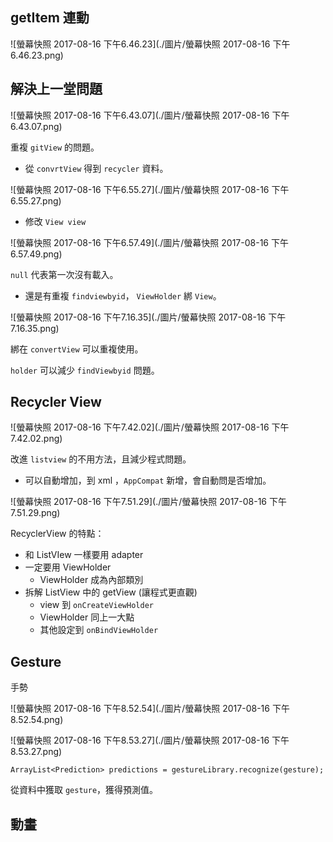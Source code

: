## getItem 連動

![螢幕快照 2017-08-16 下午6.46.23](./圖片/螢幕快照 2017-08-16 下午6.46.23.png)



## 解決上一堂問題

![螢幕快照 2017-08-16 下午6.43.07](./圖片/螢幕快照 2017-08-16 下午6.43.07.png)



重複 `gitView` 的問題。



*  從 `convrtView` 得到 `recycler` 資料。

![螢幕快照 2017-08-16 下午6.55.27](./圖片/螢幕快照 2017-08-16 下午6.55.27.png)



* 修改 `View view`

![螢幕快照 2017-08-16 下午6.57.49](./圖片/螢幕快照 2017-08-16 下午6.57.49.png)

`null` 代表第一次沒有載入。

* 還是有重複 `findviewbyid`， `ViewHolder` 綁 `View`。

![螢幕快照 2017-08-16 下午7.16.35](./圖片/螢幕快照 2017-08-16 下午7.16.35.png)

綁在 `convertView` 可以重複使用。

`holder` 可以減少 `findViewbyid` 問題。



## Recycler View

![螢幕快照 2017-08-16 下午7.42.02](./圖片/螢幕快照 2017-08-16 下午7.42.02.png)

改進 `listview` 的不用方法，且減少程式問題。

* 可以自動增加，到 xml ，`AppCompat` 新增，會自動問是否增加。

![螢幕快照 2017-08-16 下午7.51.29](./圖片/螢幕快照 2017-08-16 下午7.51.29.png)

RecyclerView 的特點：

* 和 ListVIew 一樣要用 adapter
* 一定要用 ViewHolder
  * ViewHolder 成為內部類別
* 拆解 ListView 中的 getView (讓程式更直觀)
  * view 到 `onCreateViewHolder` 
  * ViewHolder 同上一大點
  * 其他設定到 `onBindViewHolder`



## Gesture

手勢

![螢幕快照 2017-08-16 下午8.52.54](./圖片/螢幕快照 2017-08-16 下午8.52.54.png)



![螢幕快照 2017-08-16 下午8.53.27](./圖片/螢幕快照 2017-08-16 下午8.53.27.png)



`ArrayList<Prediction> predictions = gestureLibrary.recognize(gesture);`

從資料中獲取 `gesture`，獲得預測值。



## 動畫

